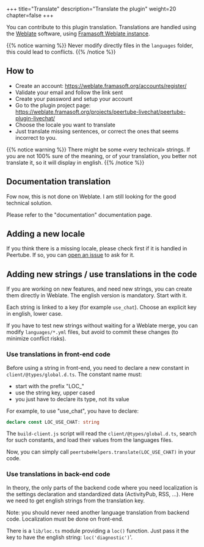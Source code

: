 +++
title="Translate"
description="Translate the plugin"
weight=20
chapter=false
+++

You can contribute to this plugin translation.
Translations are handled using the [Weblate](https://weblate.org/) software,
using [Framasoft Weblate instance](https://weblate.framasoft.org/).

{{% notice warning %}}
Never modify directly files in the `languages` folder, this could lead to conflicts.
{{% /notice %}}

## How to

* Create an account: https://weblate.framasoft.org/accounts/register/
* Validate your email and follow the link sent
* Create your password and setup your account
* Go to the plugin project page: https://weblate.framasoft.org/projects/peertube-livechat/peertube-plugin-livechat/
* Choose the locale you want to translate
* Just translate missing sentences, or correct the ones that seems incorrect to you.

{{% notice warning %}}
There might be some «very technical» strings. If you are not 100% sure of
the meaning, or of your translation, you better not translate it,
so it will display in english.
{{% /notice %}}

## Documentation translation

Fow now, this is not done on Weblate. I am still looking for the good technical solution.

Please refer to the "documentation" documentation page.

## Adding a new locale

If you think there is a missing locale, please check first if it is handled in Peertube.
If so, you can [open an issue](https://github.com/JohnXLivingston/peertube-plugin-livechat/issues) to ask for it.

## Adding new strings / use translations in the code

If you are working on new features, and need new strings, you can create them directly in Weblate.
The english version is mandatory. Start with it.

Each string is linked to a key (for example `use_chat`).
Choose an explicit key in english, lower case.

If you have to test new strings without waiting for a Weblate merge, you can modify `languages/*.yml` files,
but avoid to commit these changes (to minimize conflict risks).

### Use translations in front-end code

Before using a string in front-end, you need to declare a new constant in `client/@types/global.d.ts`.
The constant name must:

* start with the prefix "LOC_"
* use the string key, upper cased
* you just have to declare its type, not its value

For example, to use "use_chat", you have to declare:

```typescript
declare const LOC_USE_CHAT: string
```

The `build-client.js` script will read the `client/@types/global.d.ts`,
search for such constants, and load their values from the languages files.

Now, you can simply call `peertubeHelpers.translate(LOC_USE_CHAT)` in your code.

### Use translations in back-end code

In theory, the only parts of the backend code where you need localization is the
settings declaration and standardized data (ActivityPub, RSS, ...).
Here we need to get english strings from the translation key.

Note: you should never need another language translation from backend code.
Localization must be done on front-end.

There is a `lib/loc.ts` module providing a `loc()` function.
Just pass it the key to have the english string: `loc('diagnostic')`'.
